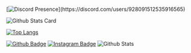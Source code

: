 [![Discord Presence](https://lanyard-profile-readme.vercel.app/api/928091512535916565?theme=light&bg=809ecf&animated=false&hideDiscrim=true&borderRadius=30px&idleMessage=Probably%20doing%20something%20else...)](https://discord.com/users/928091512535916565)


![Github Stats Card](https://github-readme-stats.vercel.app/api?username=Niwren&show_icons=true&theme=gradient) 

[![Top Langs](https://github-readme-stats.vercel.app/api/top-langs/?username=Niwren&layout=compact)](https://github.com/anuraghazra/github-readme-stats)

[![Github Badge](https://img.shields.io/badge/-Github-000?style=quare&labelColor=000&logo=Github&logoColor=white&link=link)](https://github.com/Niwren) 
[![Instagram Badge](https://img.shields.io/badge/-Instagram-C13584?style=flat-quare&labelColor=C13584&logo=instagram&logoColor=white&link=link)](https://www.instagram.com/niwren_/)
![Github Stats](https://komarev.com/ghpvc/?username=Niwren&color=red)&nbsp;
